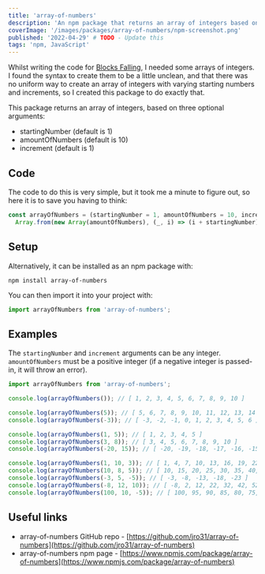 ```yaml
---
title: 'array-of-numbers'
description: 'An npm package that returns an array of integers based on three arguments.'
coverImage: '/images/packages/array-of-numbers/npm-screenshot.png'
published: '2022-04-29' # TODO - Update this
tags: 'npm, JavaScript'
---
```


Whilst writing the code for [Blocks Falling](https://blocksfalling.com/), I needed some arrays of integers. I found the syntax to create them to be a little unclean, and that there was no uniform way to create an array of integers with varying starting numbers and increments, so I created this package to do exactly that.

This package returns an array of integers, based on three optional arguments:

- startingNumber (default is 1)
- amountOfNumbers (default is 10)
- increment (default is 1)

## Code

The code to do this is very simple, but it took me a minute to figure out, so here it is to save you having to think:

<!-- prettier-ignore -->
```js
const arrayOfNumbers = (startingNumber = 1, amountOfNumbers = 10, increment = 1) =>
  Array.from(new Array(amountOfNumbers), (_, i) => (i + startingNumber) + (i * (increment - 1)))
```

## Setup

Alternatively, it can be installed as an npm package with:

```
npm install array-of-numbers
```

You can then import it into your project with:

```js
import arrayOfNumbers from 'array-of-numbers';
```

## Examples

The `startingNumber` and `increment` arguments can be any integer. `amountOfNumbers` must be a positive integer (if a negative integer is passed-in, it will throw an error).

```js
import arrayOfNumbers from 'array-of-numbers';

console.log(arrayOfNumbers()); // [ 1, 2, 3, 4, 5, 6, 7, 8, 9, 10 ]

console.log(arrayOfNumbers(5)); // [ 5, 6, 7, 8, 9, 10, 11, 12, 13, 14 ]
console.log(arrayOfNumbers(-3)); // [ -3, -2, -1, 0, 1, 2, 3, 4, 5, 6 ]

console.log(arrayOfNumbers(1, 5)); // [ 1, 2, 3, 4, 5 ]
console.log(arrayOfNumbers(3, 8)); // [ 3, 4, 5, 6, 7, 8, 9, 10 ]
console.log(arrayOfNumbers(-20, 15)); // [ -20, -19, -18, -17, -16, -15, -14, -13, -12, -11, -10, -9, -8, -7, -6 ]

console.log(arrayOfNumbers(1, 10, 3)); // [ 1, 4, 7, 10, 13, 16, 19, 22, 25, 28 ]
console.log(arrayOfNumbers(10, 8, 5)); // [ 10, 15, 20, 25, 30, 35, 40, 45 ]
console.log(arrayOfNumbers(-3, 5, -5)); // [ -3, -8, -13, -18, -23 ]
console.log(arrayOfNumbers(-8, 12, 10)); // [ -8, 2, 12, 22, 32, 42, 52, 62, 72, 82, 92, 102 ]
console.log(arrayOfNumbers(100, 10, -5)); // [ 100, 95, 90, 85, 80, 75, 70, 65, 60, 55 ]
```

## Useful links

- array-of-numbers GitHub repo - [https://github.com/jro31/array-of-numbers](https://github.com/jro31/array-of-numbers)
- array-of-numbers npm page - [https://www.npmjs.com/package/array-of-numbers](https://www.npmjs.com/package/array-of-numbers)
